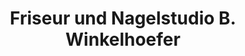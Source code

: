 ---
title: "Friseur und Nagelstudio B. Winkelhoefer"
url: /berlin/friseur-und-nagelstudio-b-winkelhoefer/
shop: Friseur
---